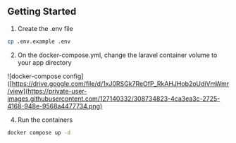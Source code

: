 ## Getting Started

1. Create the .env file

```bash
cp .env.example .env
```

2. On the docker-compose.yml, change the laravel container volume to your app directory

![docker-compose config]([https://drive.google.com/file/d/1xJ0RSGk7ReOfP_RkAHJHob2oUdiVmWmr/view](https://private-user-images.githubusercontent.com/127140332/308734823-4ca3ea3c-2725-4168-948e-9568a4477734.png)

4. Run the containers

```bash
docker compose up -d
```
